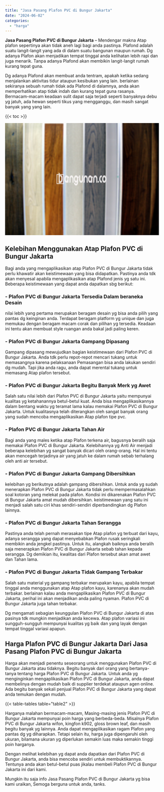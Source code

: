 ```yaml
---
title: "Jasa Pasang Plafon PVC di Bungur Jakarta"
date: "2024-06-02"
categories: 
  - "harga"
---
```


**Jasa Pasang Plafon PVC di Bungur Jakarta** – Mendengar makna Atap plafon sepertinya akan tidak aneh lagi bagi anda pastinya. Plafond adalah suatu langit-langit yang ada di dalam suatu bangunan maupun rumah. Dg adanya Plafon akan menjadikan tempat tinggal anda kelihatan lebih rapi dan juga menarik. Tanpa adanya Plafond akan membikin langit-langit rumah kurang tepat guna.

Dg adanya Plafond akan membuat anda tentram, apakah ketika sedang menjalankan aktivitas tidur ataupun kesibukan yang lain. berlainan sekiranya sebuah rumah tidak ada Plafond di dalamnya, anda akan memperhatikan atap tidak indah dan kurang tepat guna rasanya. Bermacam-macam keadaan sulit dapat saja terjadi seperti banyaknya debu yg jatuh, ada hewan seperti tikus yang mengganggu, dan masih sangat banyak yang yang lain.

{{< toc >}}

![Jasa Pasang Plafon PVC di Bungur Jakarta](/images/flafond-pvc-murah28.png)

## Kelebihan Menggunakan Atap Plafon PVC di Bungur Jakarta

Bagi anda yang mengaplikasikan atap Plafon PVC di Bungur Jakarta tidak perlu khawatir akan keistimewaan yang bisa didapatkan. Pastinya anda tdk akan menyesal apabila mengaplikasikan atap Plafond jenis yg satu ini. Beberapa keistimewaan yang dapat anda dapatkan sbg berikut:

### \- Plafon PVC di Bungur Jakarta Tersedia Dalam beraneka Desain

nilai lebih yang pertama merupakan beragam desain yg bisa anda pilih yang pantas dg keinginan anda. Terdapat beragam platform yg unique dan juga memukau dengan beragam macam corak dan pilihan yg tersedia. Keadaan ini tentu akan membuat style ruangan anda bakal jadi paling keren.

### \- Plafon PVC di Bungur Jakarta Gampang Dipasang

Gampang dipasang mewujudkan bagian keistimewaan dari Plafon PVC di Bungur Jakarta. Anda tdk perlu repot-repot mencari tukang untuk memasangnya karena pelaksanaan Pemasangan bisa anda lakukan sendiri dg mudah. Tapi jika anda ragu, anda dapat merental tukang untuk memasang Atap plafon tersebut.

### \- Plafon PVC di Bungur Jakarta Begitu Banyak Merk yg Awet

Salah satu nilai lebih dari Plafon PVC di Bungur Jakarta yaitu mempunyai kualitas yg ketahanannya betul-betul kuat. Anda bisa mengaplikasikannya dalam bentang waktu yg teramat lama kalau memakai Plafon PVC di Bungur Jakarta. Untuk kualitasnya telah diterangkan oleh sangat banyak orang yang sudah mencoba mengaplikasikan Atap plafon tipe pvc.

### \- Plafon PVC di Bungur Jakarta Tahan Air

Bagi anda yang males ketika atap Plafon terkena air, bagusnya beralih saja memakai Plafon PVC di Bungur Jakarta. Kelebihannya yg Anti Air menjadi beberapa kelebihan yg sangat banyak dicari oleh orang-orang. Hal ini tentu akan mencegah terjadinya air yang jatuh ke dalam rumah sebab terhalang oleh anti air tersebut.

### \- Plafon PVC di Bungur Jakarta Gampang Dibersihkan

kelebihan yg berikutnya adalah gampang dibersihkan. Untuk anda yg sudah menerapkan Plafon PVC di Bungur Jakarta tidak perlu mempermasalahkan soal kotoran yang melekat pada plafon. Kondisi ini dikarenakan Plafon PVC di Bungur Jakarta amat mudah dibersihkan. keistimewaan yang satu ini menjadi salah satu ciri khas sendiri-sendiri diperbandingkan dg Plafon lainnya.

### \- Plafon PVC di Bungur Jakarta Tahan Serangga

Pastinya anda telah pernah merasakan tipe Atap plafon yg terbuat dari kayu, adanya serangga yang dapat menyebabkan Plafon rusak seringkali membikin anda jengkel pastinya. Untuk itu, alangkah baiknya anda beralih saja menerapkan Plafon PVC di Bungur Jakarta sebab tahan kepada serangga. Dg demikian itu, kwalitas dari Plafon tersebut akan amat awet dan Tahan lama.

### \- Plafon PVC di Bungur Jakarta Tidak Gampang Terbakar

Salah satu material yg gampang terbakar merupakan kayu, apabila tempat tinggal anda menggunakan atap Atap plafon kayu, karenanya akan mudah terbakar. berlainan kalau anda mengaplikasikan Plafon PVC di Bungur Jakarta, perihal ini akan menjadikan anda paling nyaman. Plafon PVC di Bungur Jakarta juga tahan terbakar.

Dg mengamati sebagian keunggulan Plafon PVC di Bungur Jakarta di atas pasinya tdk mungkin menjadikan anda kecewa. Atap plafon variasi ini sungguh-sungguh mempunyai kualitas yg baik dan yang layak dengan tempat tinggal variasi apapun.

## Harga Plafon PVC di Bungur Jakarta Dari Jasa Pasang Plafon PVC di Bungur Jakarta

Harga akan menjadi penentu seseorang untuk menggunakan Plafon PVC di Bungur Jakarta atau tidaknya. Begitu banyak dari orang yang bertanya-tanya tentang harga Plafon PVC di Bungur Jakarta. Untuk anda yg menginginkan mengaplikasikan Plafon PVC di Bungur Jakarta, anda dapat membelinya dengan mudah baik di supplier terdekat ataupun agen online. Ada begitu banyak sekali penjual Plafon PVC di Bungur Jakarta yang dapat anda temukan dengan mudah.

{{< table-tables table="table2" >}}

Harganya malahan bermacam-macam, Masing-masing jenis Plafon PVC di Bungur Jakarta mempunyai poin harga yang berbeda-beda. Misalnya Plafon PVC di Bungur Jakarta wifon, kingfon k902, gloss brown leaf, dan masih begitu banyak yg lainnya. Anda dapat mengaplikasikan ragam Plafon yang pantas dg yg diharapkan. Tetapi selain itu, harga juga dipengaruhi oleh ukuran, bilamana ukuran yg diperlukan semakin luas maka semakin tinggi poin harganya.

Dengan melihat kelebihan yg dapat anda dapatkan dari Plafon PVC di Bungur Jakarta, anda bisa mencoba sendiri untuk membuktikannya. Tentunya anda akan betul-betul puas jikalau membeli Plafon PVC di Bungur Jakarta ini dari kami.

Mungkin itu saja info Jasa Pasang Plafon PVC di Bungur Jakarta yg bisa kami uraikan, Semoga berguna untuk anda, tanks.

